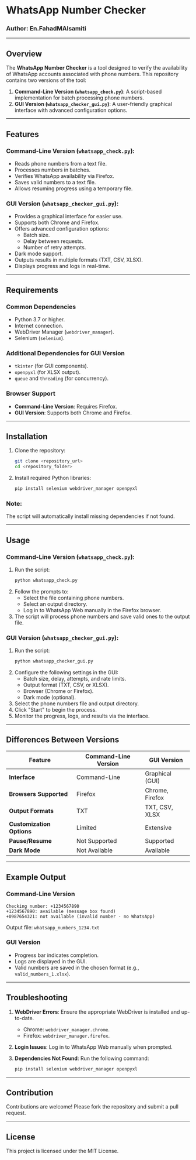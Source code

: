 # WhatsApp Number Checker

### Author: En.FahadMAlsamiti

---

## Overview
The **WhatsApp Number Checker** is a tool designed to verify the availability of WhatsApp accounts associated with phone numbers. This repository contains two versions of the tool:

1. **Command-Line Version (`whatsapp_check.py`)**: A script-based implementation for batch processing phone numbers.
2. **GUI Version (`whatsapp_checker_gui.py`)**: A user-friendly graphical interface with advanced configuration options.

---

## Features

### Command-Line Version (`whatsapp_check.py`):
- Reads phone numbers from a text file.
- Processes numbers in batches.
- Verifies WhatsApp availability via Firefox.
- Saves valid numbers to a text file.
- Allows resuming progress using a temporary file.

### GUI Version (`whatsapp_checker_gui.py`):
- Provides a graphical interface for easier use.
- Supports both Chrome and Firefox.
- Offers advanced configuration options:
  - Batch size.
  - Delay between requests.
  - Number of retry attempts.
- Dark mode support.
- Outputs results in multiple formats (TXT, CSV, XLSX).
- Displays progress and logs in real-time.

---

## Requirements

### Common Dependencies
- Python 3.7 or higher.
- Internet connection.
- WebDriver Manager (`webdriver_manager`).
- Selenium (`selenium`).

### Additional Dependencies for GUI Version
- `tkinter` (for GUI components).
- `openpyxl` (for XLSX output).
- `queue` and `threading` (for concurrency).

### Browser Support
- **Command-Line Version**: Requires Firefox.
- **GUI Version**: Supports both Chrome and Firefox.

---

## Installation

1. Clone the repository:
   ```bash
   git clone <repository_url>
   cd <repository_folder>
   ```
2. Install required Python libraries:
   ```bash
   pip install selenium webdriver_manager openpyxl
   ```

### Note:
The script will automatically install missing dependencies if not found.

---

## Usage

### Command-Line Version (`whatsapp_check.py`):
1. Run the script:
   ```bash
   python whatsapp_check.py
   ```
2. Follow the prompts to:
   - Select the file containing phone numbers.
   - Select an output directory.
   - Log in to WhatsApp Web manually in the Firefox browser.
3. The script will process phone numbers and save valid ones to the output file.

### GUI Version (`whatsapp_checker_gui.py`):
1. Run the script:
   ```bash
   python whatsapp_checker_gui.py
   ```
2. Configure the following settings in the GUI:
   - Batch size, delay, attempts, and rate limits.
   - Output format (TXT, CSV, or XLSX).
   - Browser (Chrome or Firefox).
   - Dark mode (optional).
3. Select the phone numbers file and output directory.
4. Click "Start" to begin the process.
5. Monitor the progress, logs, and results via the interface.

---

## Differences Between Versions

| Feature                   | Command-Line Version        | GUI Version                |
|---------------------------|-----------------------------|----------------------------|
| **Interface**            | Command-Line                | Graphical (GUI)            |
| **Browsers Supported**   | Firefox                     | Chrome, Firefox            |
| **Output Formats**       | TXT                         | TXT, CSV, XLSX             |
| **Customization Options**| Limited                     | Extensive                  |
| **Pause/Resume**         | Not Supported               | Supported                  |
| **Dark Mode**            | Not Available               | Available                  |

---

## Example Output

### Command-Line Version
```
Checking number: +1234567890
+1234567890: available (message box found)
+0987654321: not available (invalid number - no WhatsApp)
```
Output file: `whatsapp_numbers_1234.txt`

### GUI Version
- Progress bar indicates completion.
- Logs are displayed in the GUI.
- Valid numbers are saved in the chosen format (e.g., `valid_numbers_1.xlsx`).

---

## Troubleshooting

1. **WebDriver Errors**: Ensure the appropriate WebDriver is installed and up-to-date.
   - Chrome: `webdriver_manager.chrome`.
   - Firefox: `webdriver_manager.firefox`.

2. **Login Issues**: Log in to WhatsApp Web manually when prompted.

3. **Dependencies Not Found**: Run the following command:
   ```bash
   pip install selenium webdriver_manager openpyxl
   ```

---

## Contribution
Contributions are welcome! Please fork the repository and submit a pull request.

---

## License
This project is licensed under the MIT License.
